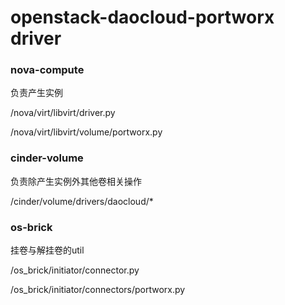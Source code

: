 # openstack-daocloud-portworx driver	

### nova-compute 

负责产生实例

/nova/virt/libvirt/driver.py

/nova/virt/libvirt/volume/portworx.py



### cinder-volume 

负责除产生实例外其他卷相关操作

/cinder/volume/drivers/daocloud/*



### os-brick

挂卷与解挂卷的util

/os_brick/initiator/connector.py

/os_brick/initiator/connectors/portworx.py

